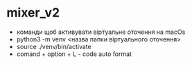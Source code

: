 # mixer_v2

* команди щоб активувати віртуальне оточення на macOs
* python3 -m venv <назва папки віртуального оточення>
* source ./venv/bin/activate
* comand + option + L - code auto format

